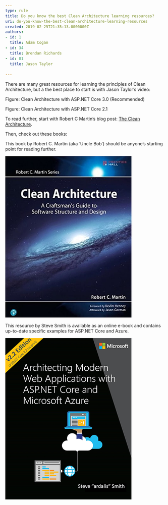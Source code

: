 ```yaml
---
type: rule
title: Do you know the best Clean Architecture learning resources?
uri: do-you-know-the-best-clean-architecture-learning-resources
created: 2019-02-25T21:35:13.0000000Z
authors:
- id: 1
  title: Adam Cogan
- id: 34
  title: Brendan Richards
- id: 81
  title: Jason Taylor

---
```


There are many great resources for learning the principles of Clean Architecture, but a the best place to start is with Jason Taylor’s video:

 
Figure: Clean Architecture with ASP.NET Core 3.0 (Recommended)

 

Figure: Clean Architecture with ASP.NET Core 2.1

To read further, start with Robert C Martin’s blog post:        [The Clean Architecture](http://blog.cleancoder.com/uncle-bob/2012/08/13/the-clean-architecture.html).

 
Then, check out these books:

This book by Robert C. Martin (aka ‘Uncle Bob’) should be anyone’s starting point for reading further.

![ Clean Architecture: A Craftsman's Guide to Software Structure and Design](clean-architecture-book-1.jpg)

This resource by Steve Smith is available as an online e-book and contains up-to-date specific examples for ASP.NET Core and Azure.



![ Architecting Modern Web Applications with ASP.NET Core and Microsoft Azure](clean-architecture-book-2.png)
